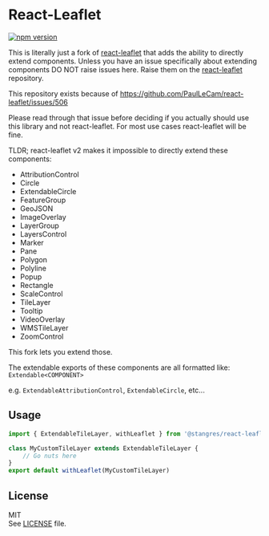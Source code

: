 # React-Leaflet 
[![npm version](https://img.shields.io/npm/v/@stangres/react-leaflet.svg)](https://www.npmjs.com/package/@stangres/react-leaflet)

This is literally just a fork of [react-leaflet](https://github.com/PaulLeCam/react-leaflet) that adds the ability to directly extend components. Unless you have an issue specifically about extending components DO NOT raise issues here. Raise them on the [react-leaflet](https://github.com/PaulLeCam/react-leaflet/issues) repository.

This repository exists because of https://github.com/PaulLeCam/react-leaflet/issues/506

Please read through that issue before deciding if you actually should use this library and not react-leaflet. For most use cases react-leaflet will be fine.

TLDR;
react-leaflet v2 makes it impossible to directly extend these components:

- AttributionControl
- Circle
- ExtendableCircle
- FeatureGroup
- GeoJSON
- ImageOverlay
- LayerGroup
- LayersControl
- Marker
- Pane
- Polygon
- Polyline
- Popup
- Rectangle
- ScaleControl
- TileLayer
- Tooltip
- VideoOverlay
- WMSTileLayer
- ZoomControl

This fork lets you extend those.

The extendable exports of these components are all formatted like: `Extendable<COMPONENT>`

e.g. `ExtendableAttributionControl`, `ExtendableCircle`, etc...

## Usage
```javascript
import { ExtendableTileLayer, withLeaflet } from '@stangres/react-leaflet'

class MyCustomTileLayer extends ExtendableTileLayer {
    // Go nuts here
}
export default withLeaflet(MyCustomTileLayer)
```

## License

MIT\
See [LICENSE](LICENSE) file.